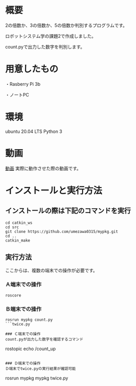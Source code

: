 # 概要
2の倍数か、3の倍数か、5の倍数か判別するプログラムです。

ロボットシステム学の課題2で作成しました。

count.pyで出力した数字を判別します。

# 用意したもの

・Rasberry Pi 3b

・ノートPC

# 環境

ubuntu 20.04 LTS
Python 3

# 動画

[動画](https://youtu.be/L4v1cUIojZY)
実際に動作させた際の動画です。

# インストールと実行方法
## インストールの際は下記のコマンドを実行
```
cd catkin_ws
cd src
git clone https://github.com/umezawa0315/mypkg.git
cd ..
catkin_make
```
## 実行方法

ここからは、複数の端末での操作が必要です。

### Ａ端末での操作
```
roscore
```

### Ｂ端末での操作
```
rosrun mypkg count.py
```twice.py

### Ｃ端末での操作
count.pyが出力した数字を確認するコマンド
```
rostopic echo /count_up
```

### Ｄ端末での操作
Ｄ端末でtwice.pyの実行結果が確認可能
```
rosrun mypkg mypkg twice.py
```

